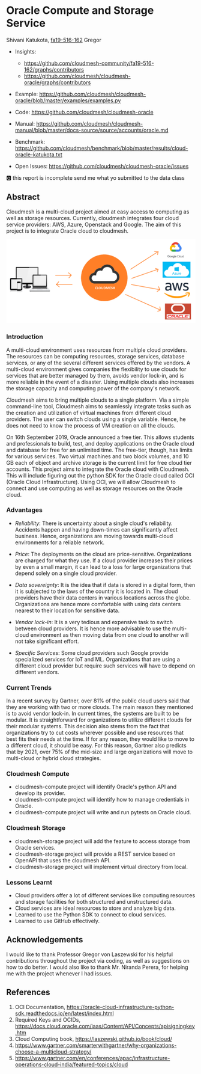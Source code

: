 # Oracle Compute and Storage Service

Shivani Katukota, [fa19-516-162](https://github.com/cloudmesh-community/fa19-516-162)
Gregor

* Insights: 

    * <https://github.com/cloudmesh-community/fa19-516-162/graphs/contributors>
    * <https://github.com/cloudmesh/cloudmesh-oracle/graphs/contributors>

* Example: <https://github.com/cloudmesh/cloudmesh-oracle/blob/master/examples/examples.py>
* Code: <https://github.com/cloudmesh/cloudmesh-oracle>
* Manual: <https://github.com/cloudmesh/cloudmesh-manual/blob/master/docs-source/source/accounts/oracle.md>
* Benchmark: <https://github.com/cloudmesh/benchmark/blob/master/results/cloud-oracle-katukota.txt>
* Open Issues: <https://github.com/cloudmesh/cloudmesh-oracle/issues>

:o2: this report is incomplete send me what yo submitted to the data class

## Abstract

Cloudmesh is a multi-cloud project aimed at easy access to computing as
well as storage resources. Currently, cloudmesh integrates four cloud
service providers: AWS, Azure, Openstack and Google. The aim of this
project is to integrate Oracle cloud to cloudmesh.

![Cloudmesh](images/cloudmesh.png)

### Introduction

A multi-cloud environment uses resources from multiple cloud providers.
The resources can be computing resources, storage services, database
services, or any of the several different services offered by the
vendors. A multi-cloud environment gives companies the flexibility to
use clouds for services that are better managed by them, avoids vendor
lock-in, and is more reliable in the event of a disaster. Using multiple
clouds also increases the storage capacity and computing power of the
company's network.

Cloudmesh aims to bring multiple clouds to a single platform. Via a
simple command-line tool, Cloudmesh aims to seamlessly integrate tasks
such as the creation and utilization of virtual machines from different
cloud providers. The user can switch clouds using a single variable.
Hence, he does not need to know the process of VM creation on all the
clouds.

On 16th September 2019, Oracle announced a free tier. This allows
students and professionals to build, test, and deploy applications on
the Oracle cloud and database for free for an unlimited time. The
free-tier, though, has limits for various services. Two virtual machines
and two block volumes, and 10 GB each of object and archive storage is
the current limit for free cloud tier accounts. This project aims to
integrate the Oracle cloud with Cloudmesh. This will include figuring
out the python SDK for the Oracle cloud called OCI (Oracle Cloud
Infrastructure). Using OCI, we will allow Cloudmesh to connect and use
computing as well as storage resources on the Oracle cloud.

### Advantages

* *Reliability*: There is uncertainty about a single cloud's reliability.
  Accidents happen and having down-times can significantly affect
  business. Hence, organizations are moving towards multi-cloud
  environments for a reliable network.

* *Price*: The deployments on the cloud are price-sensitive. Organizations
  are charged for what they use. If a cloud provider increases their
  prices by even a small margin, it can lead to a loss for large
  organizations that depend solely on a single cloud provider.
 
* *Data sovereignty*: It is the idea that if data is stored in a digital form, 
  then it is subjected to the laws of the country it is located in. The cloud 
  providers have their data centers in various locations across the globe. 
  Organizations are hence more comfortable with using data centers nearest to 
  their location for sensitive data. 

* *Vendor lock-in*: It is a very tedious and expensive task to switch
  between cloud providers. It is hence more advisable to use the
  multi-cloud environment as then moving data from one cloud to another
  will not take significant effort.
 
* *Specific Services*: Some cloud providers such Google provide
  specialized services for IoT and ML. Organizations that are using a
  different cloud provider but require such services will have to depend
  on different vendors.

### Current Trends

In a recent survey by Gartner, over 81% of the public cloud users said that they
are working with two or more clouds. The main reason they mentioned is to avoid 
vendor lock-in. In current times, the systems are built to be modular. It is 
straightforward for organizations to utilize different clouds for their modular 
systems. This decision also stems from the fact that organizations try to cut 
costs wherever possible and use resources that best fits their needs at the 
time. If for any reason, they would like to move to a different cloud, it should
be easy. For this reason, Gartner also predicts that by 2021, over 75% of the 
mid-size and large organizations will move to multi-cloud or hybrid cloud 
strategies.

### Cloudmesh Compute

* cloudmesh-compute project will identify Oracle's python API and 
  develop its provider.
* cloudmesh-compute project will identify how to manage credentials 
  in Oracle.
* cloudmesh-compute project will write and run pytests on Oracle cloud. 

### Cloudmesh Storage

* cloudmesh-storage project will add the feature to access storage from 
  Oracle services.
* cloudmesh-storage project will provide a REST service based on 
  OpenAPI that uses the cloudmesh API.
* cloudmesh-storage project will implement virtual directory from local.

### Lessons Learnt

* Cloud providers offer a lot of different services like computing resources 
and storage facilities for both structured and unstructured data.
* Cloud services are ideal resources to store and analyze big data.
* Learned to use the Python SDK to connect to cloud services.
* Learned to use GitHub effectively.

## Acknowledgements

I would like to thank Professor Gregor von Laszewski for his helpful
contributions throughout the project via coding, as well as suggestions on
how to do better. I would also like to thank Mr. Niranda Perera, for helping me 
with the project whenever I had issues.

## References

1. OCI Documentation, 
<https://oracle-cloud-infrastructure-python-sdk.readthedocs.io/en/latest/index.html>
1. Required Keys and OCIDs, 
<https://docs.cloud.oracle.com/iaas/Content/API/Concepts/apisigningkey.htm>
1. Cloud Computing book, <https://laszewski.github.io/book/cloud/>
1. <https://www.gartner.com/smarterwithgartner/why-organizations-choose-a-multicloud-strategy/>
1. <https://www.gartner.com/en/conferences/apac/infrastructure-operations-cloud-india/featured-topics/cloud>

